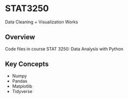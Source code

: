 # STAT3250
Data Cleaning + Visualization Works

## Overview
Code files in course STAT 3250: Data Analysis with Python

## Key Concepts
* Numpy
* Pandas
* Matplotlib
* Tidyverse 
